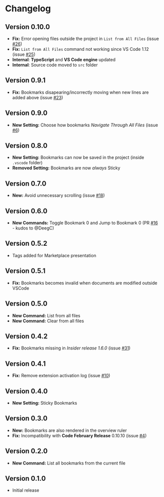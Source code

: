 # Changelog

## Version 0.10.0

* **Fix:** Error opening files outside the project in `List from All Files`  (issue [#26](https://github.com/alefragnani/vscode-numbered-bookmarks/issues/26))
* **Fix:** `List from All Files` command not working since VS Code 1.12 (issue [#25](https://github.com/alefragnani/vscode-numbered-bookmarks/issues/25))
* **Internal**: **TypeScript** and **VS Code engine** updated
* **Internal**: Source code moved to `src` folder

## Version 0.9.1

* **Fix:** Bookmarks disapearing/incorrectly moving when new lines are added above (issue [#23](https://github.com/alefragnani/vscode-numbered-bookmarks/issues/23))

## Version 0.9.0

* **New Setting:** Choose how bookmarks _Navigate Through All Files_ (issue [#6](https://github.com/alefragnani/vscode-numbered-bookmarks/issues/6))

## Version 0.8.0

* **New Setting:** Bookmarks can now be saved in the project (inside `.vscode` folder)
* **Removed Setting:** Bookmarks are now _always_ Sticky

## Version 0.7.0

* **New:** Avoid unnecessary scrolling (issue [#18](https://github.com/alefragnani/vscode-numbered-bookmarks/issues/18))

## Version 0.6.0

* **New Commands:** Toggle Bookmark 0 and Jump to Bookmark 0 (PR [#16](https://github.com/alefragnani/vscode-numbered-bookmarks/pull/16) - kudos to @DeegC)

## Version 0.5.2

* Tags added for Marketplace presentation

## Version 0.5.1

* **Fix:** Bookmarks becomes invalid when documents are modified outside VSCode

## Version 0.5.0

* **New Command:** List from all files
* **New Command:** Clear from all files

## Version 0.4.2

* **Fix:** Bookmarks missing in _Insider release 1.6.0_ (issue [#31](https://github.com/alefragnani/vscode-numbered-bookmarks/issues/11))

## Version 0.4.1

* **Fix:** Remove extension activation log (issue [#10](https://github.com/alefragnani/vscode-numbered-bookmarks/issues/10))

## Version 0.4.0

* **New Setting:** Sticky Bookmarks 

## Version 0.3.0

* **New:** Bookmarks are also rendered in the overview ruler
* **Fix:** Incompatibility with **Code February Release** 0.10.10 (issue [#4](https://github.com/alefragnani/vscode-numbered-bookmarks/issues/4))

## Version 0.2.0

* **New Command:** List all bookmarks from the current file

## Version 0.1.0

* Initial release
